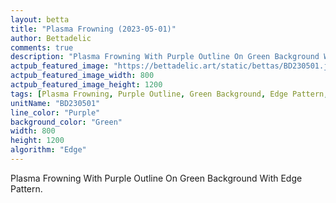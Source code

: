 ```yaml
---
layout: betta
title: "Plasma Frowning (2023-05-01)"
author: Bettadelic
comments: true
description: "Plasma Frowning With Purple Outline On Green Background With Edge Pattern."
actpub_featured_image: "https://bettadelic.art/static/bettas/BD230501.jpg"
actpub_featured_image_width: 800
actpub_featured_image_height: 1200
tags: [Plasma Frowning, Purple Outline, Green Background, Edge Pattern, May 2023]
unitName: "BD230501"
line_color: "Purple"
background_color: "Green"
width: 800
height: 1200
algorithm: "Edge"
---
```


Plasma Frowning With Purple Outline On Green Background With Edge Pattern.
